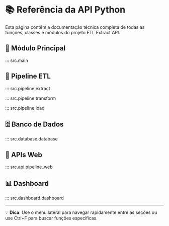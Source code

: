 # 📚 Referência da API Python

Esta página contém a documentação técnica completa de todas as funções, classes e módulos do projeto ETL Extract API.

## 🚀 Módulo Principal

::: src.main

## 🔄 Pipeline ETL

::: src.pipeline.extract

::: src.pipeline.transform

::: src.pipeline.load

## 🗄️ Banco de Dados

::: src.database.database

## 🔌 APIs Web

::: src.api.pipeline_web

## 📊 Dashboard

::: src.dashboard.dashboard

---

💡 **Dica**: Use o menu lateral para navegar rapidamente entre as seções ou use Ctrl+F para buscar funções específicas.